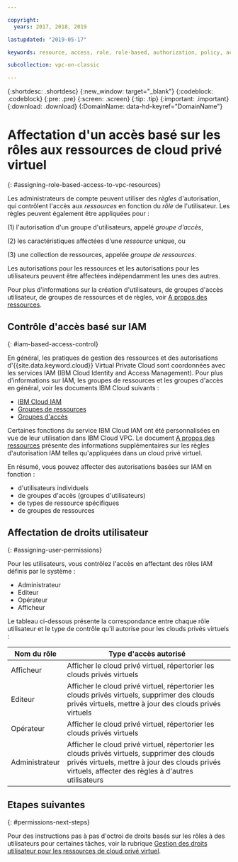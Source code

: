```yaml
---

copyright:
  years: 2017, 2018, 2019

lastupdated: "2019-05-17"

keywords: resource, access, role, role-based, authorization, policy, access group, resource group, permission, assign, administrator, operator, editor, viewer, user, control

subcollection: vpc-on-classic

---
```


{:shortdesc: .shortdesc}
{:new_window: target="_blank"}
{:codeblock: .codeblock}
{:pre: .pre}
{:screen: .screen}
{:tip: .tip}
{:important: .important}
{:download: .download}
{:DomainName: data-hd-keyref="DomainName"}

# Affectation d'un accès basé sur les rôles aux ressources de cloud privé virtuel
{: #assigning-role-based-access-to-vpc-resources}

Les administrateurs de compte peuvent utiliser des _règles_ d'autorisation, qui contrôlent l'accès aux _ressources_ en fonction du _rôle_ de l'utilisateur. Les règles peuvent également être appliquées pour :

(1) l'autorisation d'un groupe d'utilisateurs, appelé _groupe d'accès_,

(2) les caractéristiques affectées d'une _ressource_ unique, ou

(3) une collection de ressources, appelée _groupe de ressources_.

Les autorisations pour les ressources et les autorisations pour les utilisateurs peuvent être affectées indépendamment les unes des autres.

Pour plus d'informations sur la création d'utilisateurs, de groupes d'accès utilisateur, de groupes de ressources et de règles, voir [A propos des ressources](/docs/vpc-on-classic?topic=vpc-on-classic-about-vpc-infrastructure-resources).

## Contrôle d'accès basé sur IAM
{: #iam-based-access-control}

En général, les pratiques de gestion des ressources et des autorisations d'{{site.data.keyword.cloud}} Virtual Private Cloud sont coordonnées avec les services IAM (IBM Cloud Identity and Access Management). Pour plus d'informations sur IAM, les groupes de ressources et les groupes d'accès en général, voir les documents IBM Cloud suivants :

* [IBM Cloud IAM](/docs/iam?topic=iam-getstarted)
* [Groupes de ressources](/docs/overview?topic=overview-whatis-rgs)
* [Groupes d'accès](/docs/overview?topic=overview-cloudaccess)

Certaines fonctions du service IBM Cloud IAM ont été personnalisées en vue de leur utilisation dans IBM Cloud VPC. Le document [A propos des ressources](/docs/vpc-on-classic?topic=vpc-on-classic-about-vpc-infrastructure-resources) présente des informations supplémentaires sur les règles d'autorisation IAM telles qu'appliquées dans un cloud privé virtuel.

En résumé, vous pouvez affecter des autorisations basées sur IAM en fonction :

* d'utilisateurs individuels
* de groupes d'accès (groupes d'utilisateurs)
* de types de ressource spécifiques
* de groupes de ressources

## Affectation de droits utilisateur
{: #assigning-user-permissions}

Pour les utilisateurs, vous contrôlez l'accès en affectant des rôles IAM définis par le système :

* Administrateur
* Editeur
* Opérateur
* Afficheur

Le tableau ci-dessous présente la correspondance entre chaque rôle utilisateur et le type de contrôle qu'il autorise pour les clouds privés virtuels :

| Nom du rôle | Type d'accès autorisé |
|-----------|-------------------------|
| Afficheur | Afficher le cloud privé virtuel, répertorier les clouds privés virtuels  |
| Editeur | Afficher le cloud privé virtuel, répertorier les clouds privés virtuels, supprimer des clouds privés virtuels, mettre à jour des clouds privés virtuels |
| Opérateur  | Afficher le cloud privé virtuel, répertorier les clouds privés virtuels |
| Administrateur |Afficher le cloud privé virtuel, répertorier les clouds privés virtuels, supprimer des clouds privés virtuels, mettre à jour des clouds privés virtuels, affecter des règles à d'autres utilisateurs |


## Etapes suivantes
{: #permissions-next-steps}

Pour des instructions pas à pas d'octroi de droits basés sur les rôles à des utilisateurs pour certaines tâches, voir la rubrique [Gestion des droits utilisateur pour les ressources de cloud privé virtuel](/docs/vpc-on-classic?topic=vpc-on-classic-managing-user-permissions-for-vpc-resources).
